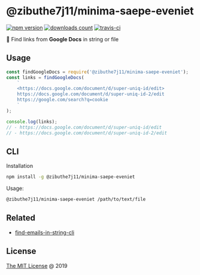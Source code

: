 # @zibuthe7j11/minima-saepe-eveniet

[![npm version](https://badge.fury.io/js/@zibuthe7j11/minima-saepe-eveniet.svg)](https://badge.fury.io/js/@zibuthe7j11/minima-saepe-eveniet)
[![downloads count](https://img.shields.io/npm/dt/@zibuthe7j11/minima-saepe-eveniet.svg)](https://www.npmjs.com/~piecioshka)
[![travis-ci](https://api.travis-ci.com/piecioshka/@zibuthe7j11/minima-saepe-eveniet.svg?branch=master)](https://app.travis-ci.com/github/piecioshka/@zibuthe7j11/minima-saepe-eveniet)

:hammer: Find links from **Google Docs** in string or file

## Usage

```javascript
const findGoogleDocs = require('@zibuthe7j11/minima-saepe-eveniet');
const links = findGoogleDocs(
    `
    <https://docs.google.com/document/d/super-uniq-id/edit>
    https://docs.google.com/document/d/super-uniq-id-2/edit
    https://google.com/search?q=cookie
    `
);

console.log(links);
// - https://docs.google.com/document/d/super-uniq-id/edit
// - https://docs.google.com/document/d/super-uniq-id-2/edit
```

## CLI

Installation

```bash
npm install -g @zibuthe7j11/minima-saepe-eveniet
```

Usage:

```bash
@zibuthe7j11/minima-saepe-eveniet /path/to/text/file
```

## Related

* [find-emails-in-string-cli](https://github.com/piecioshka/find-emails-in-string-cli)

## License

[The MIT License](http://piecioshka.mit-license.org) @ 2019
